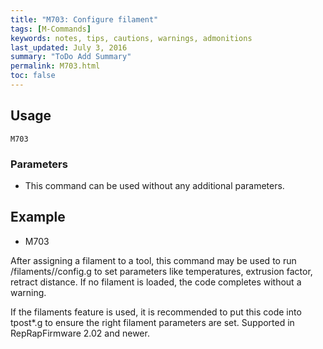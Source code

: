 ```yaml
---
title: "M703: Configure filament" 
tags: [M-Commands]
keywords: notes, tips, cautions, warnings, admonitions
last_updated: July 3, 2016
summary: "ToDo Add Summary"
permalink: M703.html
toc: false
---
```



## Usage ##
```
M703
```

### Parameters ###

+ This command can be used without any additional parameters.

## Example ##

+ M703

After assigning a filament to a tool, this command may be used to run /filaments/<filament name>/config.g to set parameters like temperatures, extrusion factor, retract distance. If no filament is loaded, the code completes without a warning.

If the filaments feature is used, it is recommended to put this code into tpost*.g to ensure the right filament parameters are set. Supported in RepRapFirmware 2.02 and newer.
